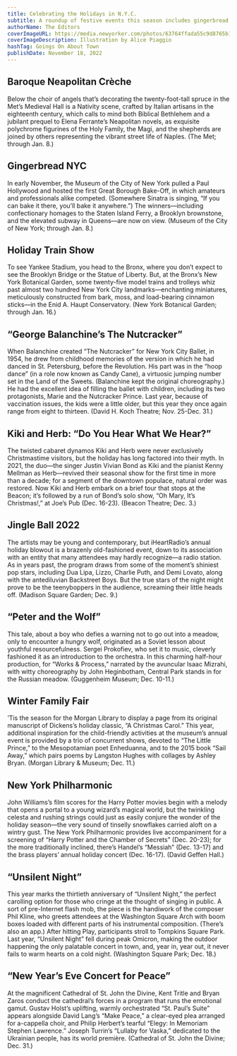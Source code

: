 ```yaml
---
title: Celebrating the Holidays in N.Y.C.
subtitle: A roundup of festive events this season includes gingerbread, trees, Harry Potter, and Kiki and Herb.
authorName: The Editors
coverImageURL: https://media.newyorker.com/photos/63764ffada55c9d8765b1321/master/w_2240,c_limit/221128_r41403.jpg
coverImageDescription: Illustration by Alice Piaggio
hashTag: Goings On About Town
publishDate: November 18, 2022
---
```


## Baroque Neapolitan Crèche

Below the choir of angels that’s decorating the twenty-foot-tall spruce in the Met’s Medieval Hall is a Nativity scene, crafted by Italian artisans in the eighteenth century, which calls to mind both Biblical Bethlehem and a jubilant prequel to Elena Ferrante’s Neapolitan novels, as exquisite polychrome figurines of the Holy Family, the Magi, and the shepherds are joined by others representing the vibrant street life of Naples. (The Met; through Jan. 8.)

## Gingerbread NYC

In early November, the Museum of the City of New York pulled a Paul Hollywood and hosted the first Great Borough Bake-Off, in which amateurs and professionals alike competed. (Somewhere Sinatra is singing, “If you can bake it there, you’ll bake it anywhere.”) The winners—including confectionary homages to the Staten Island Ferry, a Brooklyn brownstone, and the elevated subway in Queens—are now on view. (Museum of the City of New York; through Jan. 8.)

## Holiday Train Show

To see Yankee Stadium, you head to the Bronx, where you don’t expect to see the Brooklyn Bridge or the Statue of Liberty. But, at the Bronx’s New York Botanical Garden, some twenty-five model trains and trolleys whiz past almost two hundred New York City landmarks—enchanting miniatures, meticulously constructed from bark, moss, and load-bearing cinnamon sticks—in the Enid A. Haupt Conservatory. (New York Botanical Garden; through Jan. 16.)

## “George Balanchine’s The Nutcracker”

When Balanchine created “The Nutcracker” for New York City Ballet, in 1954, he drew from childhood memories of the version in which he had danced in St. Petersburg, before the Revolution. His part was in the “hoop dance” (in a role now known as Candy Cane), a virtuosic jumping number set in the Land of the Sweets. (Balanchine kept the original choreography.) He had the excellent idea of filling the ballet with children, including its two protagonists, Marie and the Nutcracker Prince. Last year, because of vaccination issues, the kids were a little older, but this year they once again range from eight to thirteen. (David H. Koch Theatre; Nov. 25-Dec. 31.)

## Kiki and Herb: “Do You Hear What We Hear?”

The twisted cabaret dynamos Kiki and Herb were never exclusively Christmastime visitors, but the holiday has long factored into their myth. In 2021, the duo—the singer Justin Vivian Bond as Kiki and the pianist Kenny Mellman as Herb—revived their seasonal show for the first time in more than a decade; for a segment of the downtown populace, natural order was restored. Now Kiki and Herb embark on a brief tour that stops at the Beacon; it’s followed by a run of Bond’s solo show, “Oh Mary, It’s Christmas!,” at Joe’s Pub (Dec. 16-23). (Beacon Theatre; Dec. 3.)

## Jingle Ball 2022

The artists may be young and contemporary, but iHeartRadio’s annual holiday blowout is a brazenly old-fashioned event, down to its association with an entity that many attendees may hardly recognize—a radio station. As in years past, the program draws from some of the moment’s shiniest pop stars, including Dua Lipa, Lizzo, Charlie Puth, and Demi Lovato, along with the antediluvian Backstreet Boys. But the true stars of the night might prove to be the teenyboppers in the audience, screaming their little heads off. (Madison Square Garden; Dec. 9.)

## “Peter and the Wolf”

This tale, about a boy who defies a warning not to go out into a meadow, only to encounter a hungry wolf, originated as a Soviet lesson about youthful resourcefulness. Sergei Prokofiev, who set it to music, cleverly fashioned it as an introduction to the orchestra. In this charming half-hour production, for “Works & Process,” narrated by the avuncular Isaac Mizrahi, with witty choreography by John Heginbotham, Central Park stands in for the Russian meadow. (Guggenheim Museum; Dec. 10-11.)

## Winter Family Fair

’Tis the season for the Morgan Library to display a page from its original manuscript of Dickens’s holiday classic, “A Christmas Carol.” This year, additional inspiration for the child-friendly activities at the museum’s annual event is provided by a trio of concurrent shows, devoted to “The Little Prince,” to the Mesopotamian poet Enheduanna, and to the 2015 book “Sail Away,” which pairs poems by Langston Hughes with collages by Ashley Bryan. (Morgan Library & Museum; Dec. 11.)

## New York Philharmonic

John Williams’s film scores for the Harry Potter movies begin with a melody that opens a portal to a young wizard’s magical world, but the twinkling celesta and rushing strings could just as easily conjure the wonder of the holiday season—the very sound of tinselly snowflakes carried aloft on a wintry gust. The New York Philharmonic provides live accompaniment for a screening of “Harry Potter and the Chamber of Secrets” (Dec. 20-23); for the more traditionally inclined, there’s Handel’s “Messiah” (Dec. 13-17) and the brass players’ annual holiday concert (Dec. 16-17). (David Geffen Hall.)

## “Unsilent Night”

This year marks the thirtieth anniversary of “Unsilent Night,” the perfect carolling option for those who cringe at the thought of singing in public. A sort of pre-Internet flash mob, the piece is the handiwork of the composer Phil Kline, who greets attendees at the Washington Square Arch with boom boxes loaded with different parts of his instrumental composition. (There’s also an app.) After hitting Play, participants stroll to Tompkins Square Park. Last year, “Unsilent Night” fell during peak Omicron, making the outdoor happening the only palatable concert in town, and, year in, year out, it never fails to warm hearts on a cold night. (Washington Square Park; Dec. 18.)

## “New Year’s Eve Concert for Peace”

At the magnificent Cathedral of St. John the Divine, Kent Tritle and Bryan Zaros conduct the cathedral’s forces in a program that runs the emotional gamut. Gustav Holst’s uplifting, warmly orchestrated “St. Paul’s Suite” appears alongside David Lang’s “Make Peace,” a clear-eyed plea arranged for a-cappella choir, and Philip Herbert’s tearful “Elegy: In Memoriam Stephen Lawrence.” Joseph Turrin’s “Lullaby for Vaska,” dedicated to the Ukrainian people, has its world première. (Cathedral of St. John the Divine; Dec. 31.)
